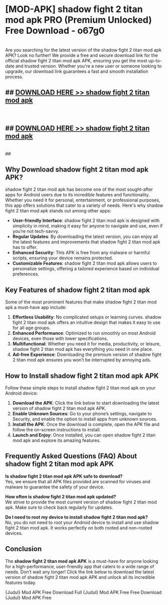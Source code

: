# [MOD-APK] shadow fight 2 titan mod apk PRO (Premium Unlocked) Free Download - o67g0 <br>
<br>
Are you searching for the latest version of the shadow fight 2 titan mod apk APK? Look no further! We provide a free and secure download link for the official shadow fight 2 titan mod apk APK, ensuring you get the most up-to-date and trusted version. Whether you're a new user or someone looking to upgrade, our download link guarantees a fast and smooth installation process.


## ##  [DOWNLOAD HERE >> shadow fight 2 titan mod apk](http://freeplayer.one?title=shadow_fight_2_titan_mod_apk&ref=M3)
  <br>

##  ## [DOWNLOAD HERE >> shadow fight 2 titan mod apk](http://freeplayer.one?title=shadow_fight_2_titan_mod_apk&ref=M3)
  <br>
  ##



## Why Download shadow fight 2 titan mod apk APK?

shadow fight 2 titan mod apk has become one of the most sought-after apps for Android users due to its incredible features and functionality. Whether you need it for personal, entertainment, or professional purposes, this app offers solutions that cater to a variety of needs. Here's why shadow fight 2 titan mod apk stands out among other apps:

- **User-friendly Interface**: shadow fight 2 titan mod apk is designed with simplicity in mind, making it easy for anyone to navigate and use, even if you’re not tech-savvy.
- **Regular Updates**: By downloading the latest version, you can enjoy all the latest features and improvements that shadow fight 2 titan mod apk has to offer.
- **Enhanced Security**: This APK is free from any malware or harmful scripts, ensuring your device remains protected.
- **Customizable Features**: shadow fight 2 titan mod apk allows users to personalize settings, offering a tailored experience based on individual preferences.

## Key Features of shadow fight 2 titan mod apk

Some of the most prominent features that make shadow fight 2 titan mod apk a must-have app include:

1. **Effortless Usability**: No complicated setups or learning curves. shadow fight 2 titan mod apk offers an intuitive design that makes it easy to use for all age groups.
2. **Enhanced Performance**: Optimized to run smoothly on most Android devices, even those with lower specifications.
3. **Multifunctional**: Whether you need it for media, productivity, or leisure, shadow fight 2 titan mod apk has everything you need in one place.
4. **Ad-free Experience**: Downloading the premium version of shadow fight 2 titan mod apk ensures you won’t be interrupted by annoying ads.

## How to Install shadow fight 2 titan mod apk APK

Follow these simple steps to install shadow fight 2 titan mod apk on your Android device:

1. **Download the APK**: Click the link below to start downloading the latest version of shadow fight 2 titan mod apk APK.
2. **Enable Unknown Sources**: Go to your phone’s settings, navigate to Security, and enable the option to install apps from unknown sources.
3. **Install the APK**: Once the download is complete, open the APK file and follow the on-screen instructions to install.
4. **Launch and Enjoy**: Once installed, you can open shadow fight 2 titan mod apk and explore its amazing features.

## Frequently Asked Questions (FAQ) About shadow fight 2 titan mod apk APK

**Is shadow fight 2 titan mod apk APK safe to download?**  
Yes, we ensure that all APK files provided are scanned for viruses and malware to guarantee the safety of your device.

**How often is shadow fight 2 titan mod apk updated?**  
We strive to provide the most current version of shadow fight 2 titan mod apk. Make sure to check back regularly for updates.

**Do I need to root my device to install shadow fight 2 titan mod apk?**  
No, you do not need to root your Android device to install and use shadow fight 2 titan mod apk. It works perfectly on both rooted and non-rooted devices.

## Conclusion

The **shadow fight 2 titan mod apk APK** is a must-have for anyone looking for a high-performance, user-friendly app that caters to a wide range of needs. Don’t wait any longer! Click the link below to download the latest version of shadow fight 2 titan mod apk APK and unlock all its incredible features today.

{Judul} Mod APK Free
Download Full {Judul} Mod APK Free
Free Download {Judul} Mod APK Free

